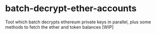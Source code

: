 # batch-decrypt-ether-accounts

Tool which batch decrypts ethereum private keys in parallel, plus some methods to fetch the ether and token balances
[WIP]
